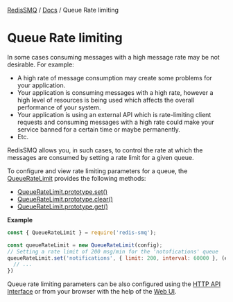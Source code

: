 [RedisSMQ](../README.md) / [Docs](README.md) / Queue Rate limiting

# Queue Rate limiting

In some cases consuming messages with a high message rate may be not desirable. For example:

- A high rate of message consumption may create some problems for your application.
- Your application is consuming messages with a high rate, however a high level of resources is being used which affects the overall performance of your system.
- Your application is using an external API which is rate-limiting client requests and consuming messages with a high rate could make your service banned for a certain time or maybe permanently.
- Etc.

RedisSMQ allows you, in such cases, to control the rate at which the messages are consumed by setting a rate limit for a given queue.

To configure and view rate limiting parameters for a queue, the [QueueRateLimit](api/classes/QueueRateLimit.md) provides the following methods:

- [QueueRateLimit.prototype.set()](api/classes/QueueRateLimit.md#set)
- [QueueRateLimit.prototype.clear()](api/classes/QueueRateLimit.md#clear)
- [QueueRateLimit.prototype.get()](api/classes/QueueRateLimit.md#get)

**Example**

```javascript
const { QueueRateLimit } = require('redis-smq');

const queueRateLimit = new QueueRateLimit(config);
// Setting a rate limit of 200 msg/min for the 'notofications' queue
queueRateLimit.set('notifications', { limit: 200, interval: 60000 }, (err) => {
  // ...
})
```

Queue rate limiting parameters can be also configured using the [HTTP API Interface](https://github.com/weyoss/redis-smq-monitor) or from your browser with the help of the [Web UI](https://github.com/weyoss/redis-smq-monitor-client).